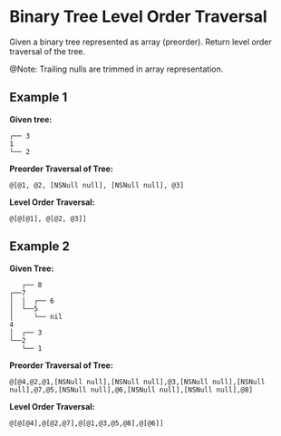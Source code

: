 # Binary Tree Level Order Traversal

Given a binary tree represented as array (preorder). Return level order traversal of the tree.

@Note: Trailing nulls are trimmed in array representation. 

## Example 1

**Given tree:**

```  
┌── 3
1
└── 2
```

**Preorder Traversal of Tree:**

`@[@1, @2, [NSNull null], [NSNull null], @3]` 

**Level Order Traversal:**

`@[@[@1], @[@2, @3]]`

## Example 2

**Given Tree:**
```
   ┌── 8
┌──7
│  │  ┌── 6
│  └──5
│     └── nil
4
│  ┌── 3
└──2
   └── 1
```
**Preorder Traversal of Tree:**

`@[@4,@2,@1,[NSNull null],[NSNull null],@3,[NSNull null],[NSNull null],@7,@5,[NSNull null],@6,[NSNull null],[NSNull null],@8]` 

**Level Order Traversal:**

`@[@[@4],@[@2,@7],@[@1,@3,@5,@8],@[@6]]`
